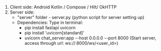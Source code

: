 1. Client side: Android Kotlin / Compose / Hilt/ OkHTTP
2. Server side:
   - "server" folder - server.py (python script for server setting up)
   - Dependencies: Type in terminal:
     + pip install fastapi uvicorn
     + pip install 'uvicorn[standard]'
     + uvicorn chat_server:app --host 0.0.0.0 --port 8000 (Start server, access through url: ws://<your-ip>:8000/ws/<user_id>)
